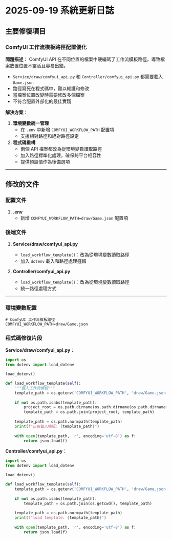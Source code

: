 # 2025-09-19 系統更新日誌

## 主要修復項目

### ComfyUI 工作流模板路徑配置優化

**問題描述**：
ComfyUI API 在不同位置的檔案中硬編碼了工作流模板路徑，導致檔案放置位置不靈活且容易出錯。
* `Service/draw/comfyui_api.py` 和 `Controller/comfyui_api.py` 都需要載入 `Game.json`
* 路徑寫死在程式碼中，難以維護和修改
* 當檔案位置改變時需要修改多個檔案
* 不符合配置外部化的最佳實踐

**解決方案**：
1. **環境變數統一管理**
   * 在 `.env` 中新增 `COMFYUI_WORKFLOW_PATH` 配置項
   * 支援相對路徑和絕對路徑設定
2. **程式碼重構**
   * 兩個 API 檔案都改為從環境變數讀取路徑
   * 加入路徑標準化處理，確保跨平台相容性
   * 提供預設值作為後備選項

---

## 修改的文件

### 配置文件
1. **.env**
   * 新增 `COMFYUI_WORKFLOW_PATH=draw/Game.json` 配置項

### 後端文件
1. **Service/draw/comfyui_api.py**
   * `load_workflow_template()`：改為從環境變數讀取路徑
   * 加入 `dotenv` 載入和路徑處理邏輯

2. **Controller/comfyui_api.py**
   * `load_workflow_template()`：改為從環境變數讀取路徑
   * 統一路徑處理方式

---

### 環境變數配置
```env
# ComfyUI 工作流模板路徑
COMFYUI_WORKFLOW_PATH=draw/Game.json
```

### 程式碼修復片段

**Service/draw/comfyui_api.py**：
```python
import os
from dotenv import load_dotenv

load_dotenv()

def load_workflow_template(self):
    """載入工作流模板"""
    template_path = os.getenv('COMFYUI_WORKFLOW_PATH', 'draw/Game.json')
    
    if not os.path.isabs(template_path):
        project_root = os.path.dirname(os.path.dirname(os.path.dirname(__file__)))
        template_path = os.path.join(project_root, template_path)
    
    template_path = os.path.normpath(template_path)
    print(f"正在載入模板: {template_path}")
    
    with open(template_path, 'r', encoding='utf-8') as f:
        return json.load(f)
```

**Controller/comfyui_api.py**：
```python
import os
from dotenv import load_dotenv

load_dotenv()

def load_workflow_template(self):
    template_path = os.getenv('COMFYUI_WORKFLOW_PATH', 'draw/Game.json')
    
    if not os.path.isabs(template_path):
        template_path = os.path.join(os.getcwd(), template_path)
    
    template_path = os.path.normpath(template_path)
    print(f"load template: {template_path}")
    
    with open(template_path, 'r', encoding='utf-8') as f:
        return json.load(f)
```
